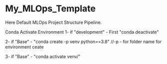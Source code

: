 # My_MLOps_Template
Here Default MLOps Project Structure Pipeline.

Conda Activate Environment
1- if "development" - First "conda deactivate"

2- if "Base" - "conda create -p venv  python==3.8"
    //-p - for folder name for environment ceate 

3- if "Base" - "conda activate venv/"

